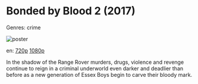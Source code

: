 # Bonded by Blood 2 (2017)

Genres: crime

![poster](http://image.tmdb.org/t/p/w500/9GTCfyqmlZ2H8PqheWt8kBl5MHz.jpg)

en:
  [720p](magnet:?xt=urn:btih:40A1BCD46CC58B9C42E4BBE129CD13B961B1E398&tr=udp://glotorrents.pw:6969/announce&tr=udp://tracker.opentrackr.org:1337/announce&tr=udp://torrent.gresille.org:80/announce&tr=udp://tracker.openbittorrent.com:80&tr=udp://tracker.coppersurfer.tk:6969&tr=udp://tracker.leechers-paradise.org:6969&tr=udp://p4p.arenabg.ch:1337&tr=udp://tracker.internetwarriors.net:1337)
  [1080p](magnet:?xt=urn:btih:4815900C9D39E8E302AB8ED18C67855AE233A944&tr=udp://glotorrents.pw:6969/announce&tr=udp://tracker.opentrackr.org:1337/announce&tr=udp://torrent.gresille.org:80/announce&tr=udp://tracker.openbittorrent.com:80&tr=udp://tracker.coppersurfer.tk:6969&tr=udp://tracker.leechers-paradise.org:6969&tr=udp://p4p.arenabg.ch:1337&tr=udp://tracker.internetwarriors.net:1337)
  


In the shadow of the Range Rover murders, drugs, violence and revenge continue to reign in a criminal underworld even darker and deadlier than before as a new generation of Essex Boys begin to carve their bloody mark.